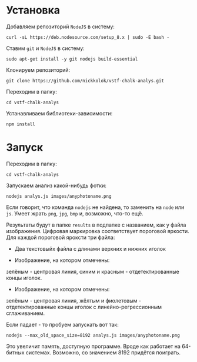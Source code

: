 # Установка

Добавляем репозиторий `NodeJS` в систему:
```
curl -sL https://deb.nodesource.com/setup_8.x | sudo -E bash -
```

Ставим `git` и `NodeJS` в систему:
```
sudo apt-get install -y git nodejs build-essential 
```

Клонируем репозиторий:
```
git clone https://github.com/nickkolok/vstf-chalk-analys.git
```

Переходим в папку:
```
cd vstf-chalk-analys
```

Устанавливаем библиотеки-зависимости:
```
npm install
```

# Запуск

Переходим в папку:
```
cd vstf-chalk-analys
```

Запускаем анализ какой-нибудь фотки:
```
nodejs analys.js images/anyphotoname.png
```

Если говорит, что команда `nodejs` не найдена, то заменить на `node` или `js`.
Умеет жрать `png`, `jpg`, `bmp` и, возможно, что-то ещё.

Результаты будут в папке `results` в подпапке с названием, как у файла изображения.
Цифровая маркировка соответствует пороговой яркости.
Для каждой пороговой яроксти три файла:

- Два текстовыйх файла с длинами верхних и нижних иголок

- Изображение, на котором отмечены:

зелёным - центровая линия,
синим и красным - отдетектированные концы иголок.

- Изображение, на котором отмечены:

зелёным - центровая линия,
жёлтым и фиолетовым - отдетектированные концы иголок с линейно-регрессионным сглаживанием.

Если падает - то пробуем запускать вот так:

```
nodejs --max_old_space_size=8192 analys.js images/anyphotoname.png
```

Это увеличит память, доступную программе.
Вроде как работает на 64-битных системах.
Возможно, со значением 8192 придётся поиграть.
